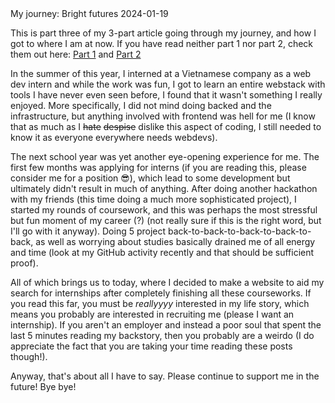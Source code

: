 <post-metadata>
  <post-title>My journey: Bright futures</post-title>
  <post-date>2024-01-19</post-date>
</post-metadata>

This is part three of my 3-part article going through my journey, and how I got to where I am at now. If you have read neither part 1 nor part 2, check them out here: [Part 1](/blog/my-journey-pt1)
and [Part 2](/blog/my-journey-pt2)

In the summer of this year, I interned at a Vietnamese company as a web dev intern and while the work was fun, I got to learn an entire webstack with tools I have never even seen before, I found that 
it wasn't something I really enjoyed. More specifically, I did not mind doing backed and the infrastructure, but anything involved with frontend was hell for me 
(I know that as much as I <s>hate</s> <s>despise</s> dislike this aspect of coding, I still needed to know it as everyone everywhere needs webdevs). 

The next school year was yet another eye-opening experience for me. The first few months was applying for interns (if you are reading this, please consider me for a position 😎), which lead to some development but 
ultimately didn't result in much of anything. After doing another hackathon with my friends (this time doing a much more sophisticated project), I started my rounds of coursework, and this was perhaps the most stressful but
fun moment of my career (?) (not really sure if this is the right word, but I'll go with it anyway). Doing 5 project back-to-back-to-back-to-back-to-back, as well as worrying about studies basically drained me of all energy
and time (look at my GitHub activity recently and that should be sufficient proof). 

All of which brings us to today, where I decided to make a website to aid my search for internships after completely finishing all these courseworks. 
If you read this far, you must be *reallyyyy* interested in my life story,
which means you probably are interested in recruiting me (please I want an internship). If you aren't an employer and instead a poor soul that spent the last 5 minutes reading my backstory, 
then you probably are a weirdo (I do appreciate the fact that you are taking your time reading these posts though!). 

Anyway, that's about all I have to say. Please continue to support me in the future! Bye bye!